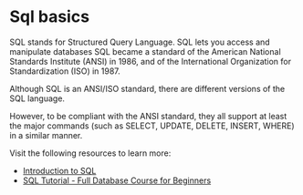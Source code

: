# Sql basics

SQL stands for Structured Query Language. SQL lets you access and manipulate databases
SQL became a standard of the American National Standards Institute (ANSI) in 1986, and of the International Organization for Standardization (ISO) in 1987.

Although SQL is an ANSI/ISO standard, there are different versions of the SQL language.

However, to be compliant with the ANSI standard, they all support at least the major commands (such as SELECT, UPDATE, DELETE, INSERT, WHERE) in a similar manner.


Visit the following resources to learn more:

- [Introduction to SQL](https://www.w3schools.com/sql/sql_intro.asp)
- [SQL Tutorial - Full Database Course for Beginners](https://www.youtube.com/watch?v=HXV3zeQKqGY)